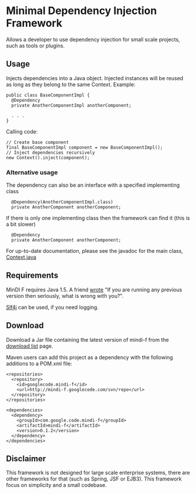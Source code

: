 # Minimal Dependency Injection Framework #
Allows a developer to use dependency injection for small scale projects, such as tools or plugins.

## Usage ##
Injects dependencies into a Java object. Injected instances will be reused as
long as they belong to the same Context.
Example:
```
public class BaseComponentImpl {
  @Dependency
  private AnotherComponentImpl anotherComponent;

  . . .
}
```
Calling code:
```
// Create base component
final BaseComponentImpl component = new BaseComponentImpl();
// Inject dependencies recursively
new Context().inject(component);
```
### Alternative usage ###
The dependency can also be an interface with a specified implementing class
```
  @Dependency(AnotherComponentImpl.class)
  private AnotherComponent anotherComponent;
```
If there is only one implementing class then the framework can find it (this is a bit slower)
```
  @Dependency
  private AnotherComponent anotherComponent;
```


For up-to-date documentation, please see the javadoc for the main class, [Context.java](http://code.google.com/p/mindi-f/source/browse/trunk/src/main/java/se/mine/mindi/Context.java)

## Requirements ##
MinDI F requires Java 1.5. A friend [wrote](http://code.google.com/p/cheesymock/) "If you are running any previous version then seriously, what is wrong with you?".

[Slf4j](http://www.slf4j.org/index.html) can be used, if you need logging.

## Download ##

Download a Jar file containing the latest version of mindi-f from the [download list](http://code.google.com/p/mindi-f/downloads/list) page.

Maven users can add this project as a dependency with the following additions to a POM.xml file:

```
<repositories>
  <repository>
    <id>googlecode.mindi-f</id>
    <url>http://mindi-f.googlecode.com/svn/repo</url>       
  </repository>
</repositories>

<dependencies>
  <dependency>
    <groupId>com.google.code.mindi-f</groupId>
    <artifactId>mindi-f</artifactId>
    <version>0.1.2</version>
  </dependency>
</dependencies>
```

## Disclaimer ##

This framework is not designed for large scale enterprise systems, there are other frameworks for that (such as Spring, JSF or EJB3).
This framework focus on simplicity and a small codebase.
